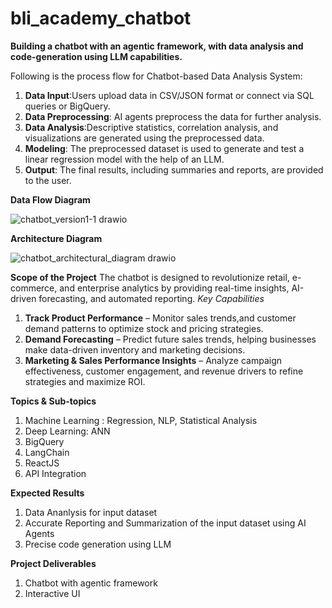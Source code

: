 # bli_academy_chatbot
**Building a chatbot with an agentic framework, with data analysis and code-generation using LLM capabilities.**

Following is the process flow for Chatbot-based Data Analysis System:

1. **Data Input**:Users upload data in CSV/JSON format or connect via SQL queries or BigQuery.
2. **Data Preprocessing**: AI agents preprocess the data for further analysis.
3. **Data Analysis**:Descriptive statistics, correlation analysis, and visualizations are generated using the preprocessed data.
4. **Modeling**: The preprocessed dataset is used to generate and test a linear regression model with the help of an LLM.
5. **Output**: The final results, including summaries and reports, are provided to the user.

**Data Flow Diagram**

![chatbot_version1-1 drawio](https://github.com/user-attachments/assets/77791483-4c0f-409c-b816-76e66f82fda4)

**Architecture Diagram**

![chatbot_architectural_diagram drawio](https://github.com/user-attachments/assets/617c3a15-5435-4668-a61c-3be0e26e7e2e)

**Scope of the Project**
The chatbot is designed to revolutionize retail, e-commerce, and enterprise analytics by providing real-time insights, AI-driven forecasting, and automated reporting.
*Key Capabilities*

1. **Track Product Performance** – Monitor sales trends,and customer demand patterns to optimize stock and pricing strategies.
2. **Demand Forecasting** – Predict future sales trends, helping businesses make data-driven inventory and marketing decisions.
3. **Marketing & Sales Performance Insights** – Analyze campaign effectiveness, customer engagement, and revenue drivers to refine strategies and maximize ROI.

**Topics & Sub-topics**
1. Machine Learning : Regression, NLP, Statistical Analysis
2. Deep Learning: ANN
3. BigQuery
4. LangChain
5. ReactJS
6. API Integration

**Expected Results**
1. Data Ananlysis for input dataset
2. Accurate Reporting and Summarization of the input dataset using AI Agents
3. Precise code generation using LLM

**Project Deliverables**
1. Chatbot with agentic framework
2. Interactive UI
